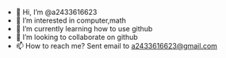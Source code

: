 - 👋 Hi, I’m @a2433616623
- 👀 I’m interested in computer,math
- 🌱 I’m currently learning how to use github
- 💞️ I’m looking to collaborate on github
- 📫 How to reach me? Sent email to a2433616623@gmail.com

<!---
a2433616623/a2433616623 is a ✨ special ✨ repository because its `README.md` (this file) appears on your GitHub profile.
You can click the Preview link to take a look at your changes.
--->
